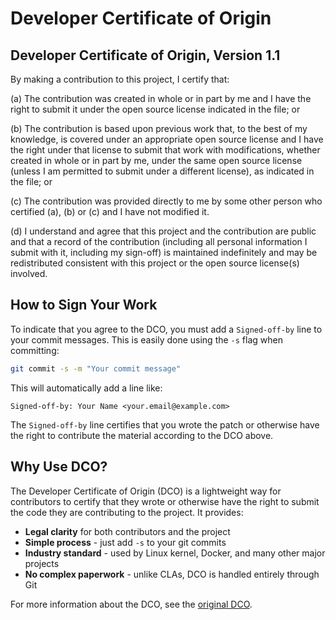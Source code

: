 <!--
Copyright (c) 2025 John Turner
MPL-2.0: https://mozilla.org/MPL/2.0/
Project: trustedge — Privacy and trust at the edge.
GitHub: https://github.com/TrustEdge-Labs/trustedge
-->

# Developer Certificate of Origin

## Developer Certificate of Origin, Version 1.1

By making a contribution to this project, I certify that:

(a) The contribution was created in whole or in part by me and I have the right to submit it under the open source license indicated in the file; or

(b) The contribution is based upon previous work that, to the best of my knowledge, is covered under an appropriate open source license and I have the right under that license to submit that work with modifications, whether created in whole or in part by me, under the same open source license (unless I am permitted to submit under a different license), as indicated in the file; or

(c) The contribution was provided directly to me by some other person who certified (a), (b) or (c) and I have not modified it.

(d) I understand and agree that this project and the contribution are public and that a record of the contribution (including all personal information I submit with it, including my sign-off) is maintained indefinitely and may be redistributed consistent with this project or the open source license(s) involved.

## How to Sign Your Work

To indicate that you agree to the DCO, you must add a `Signed-off-by` line to your commit messages. This is easily done using the `-s` flag when committing:

```bash
git commit -s -m "Your commit message"
```

This will automatically add a line like:

```
Signed-off-by: Your Name <your.email@example.com>
```

The `Signed-off-by` line certifies that you wrote the patch or otherwise have the right to contribute the material according to the DCO above.

## Why Use DCO?

The Developer Certificate of Origin (DCO) is a lightweight way for contributors to certify that they wrote or otherwise have the right to submit the code they are contributing to the project. It provides:

- **Legal clarity** for both contributors and the project
- **Simple process** - just add `-s` to your git commits
- **Industry standard** - used by Linux kernel, Docker, and many other major projects
- **No complex paperwork** - unlike CLAs, DCO is handled entirely through Git

For more information about the DCO, see the [original DCO](https://developercertificate.org/).
